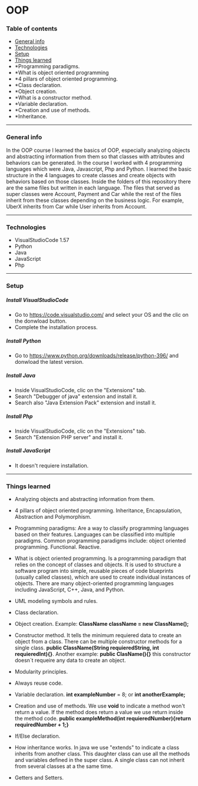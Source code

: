 # OOP

### Table of contents

- [General info](#general-info)
- [Technologies](#technologies)
- [Setup](#setup)
- [Things learned](#things-learned)
- *Programming paradigms. 
- *What is object oriented programming
- *4 pillars of object oriented programming.
- *Class declaration.
- *Object creation.
- *What is a constructor method.
- *Variable declaration.
- *Creation and use of methods.
- *Inheritance.

------------

### General info

In the OOP course I learned the basics of OOP, especially analyzing objects and abstracting information from them so that classes with attributes and behaviors can be generated. In the course I worked with 4 programming languages which were Java, Javascript, Php and Python. I learned the basic structure in the 4 languages to create classes and create objects with behaviors based on those classes. Inside the folders of this repository there are the same files but written in each language. The files that served as super classes were Account, Payment and Car while the rest of the files inherit from these classes depending on the business logic. For example, UberX inherits from Car while User inherits from Account.

------------

### Technologies

- VisualStudioCode 1.57
- Python
- Java
- JavaScript
- Php
------------

### Setup

##### Install VisualStudioCode
- Go to https://code.visualstudio.com/ and select your OS and the clic on the donwload button.
- Complete the installation process.

##### Install Python
- Go to https://www.python.org/downloads/release/python-396/ and donwload the latest version.

##### Install Java
- Inside VisualStudioCode, clic on the "Extensions" tab.
- Search "Debugger of java" extension and install it.
- Search also "Java Extension Pack" extension and install it.

##### Install Php
- Inside VisualStudioCode, clic on the "Extensions" tab.
- Search "Extension PHP server" and install it.

##### Install JavaScript
- It doesn't requiere installation.
------------


### Things learned
- Analyzing objects and abstracting information from them.

- 4 pillars of object oriented programming. Inheritance, Encapsulation, Abstraction and Polymorphism.

- Programming paradigms: Are a way to classify programming languages based on their features. Languages can be classified into multiple paradigms. Common programming paradigms include: object oriented programming. Functional. Reactive.

- What is object oriented programming. Is a programming paradigm that relies on the concept of classes and objects. It is used to structure a software program into simple, reusable pieces of code blueprints (usually called classes), which are used to create individual instances of objects. There are many object-oriented programming languages including JavaScript, C++, Java, and Python.

- UML modeling symbols and rules.

- Class declaration. 

- Object creation. Example: **ClassName className = new ClassName();**

- Constructor method. It tells the minimum requiered data to create an object from a class. There can be multiple constructor methods for a single class. **public ClassName(String requieredString, int requieredInt){}**. Another example: **public ClasName(){}** this constructor doesn´t requeire any data to create an object.

- Modularity principles.

- Always reuse code. 

- Variable declaration. **int exampleNumber** = 8; or **int anotherExample;**

- Creation and use of methods. We use **void** to indicate a method won't return a value. If the method does return a value we use return inside the method code. **public exampleMethod(int requieredNumber){return requiredNumber + 1;}**

- If/Else declaration.

- How inheritance works. In java we use "extends" to indicate a class inherits from another class. This daughter class can use all the methods and variables defined in the super class. A single class can not inherit from several classes at a the same time.

- Getters and Setters. 

